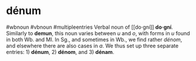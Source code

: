 # dénum
#wbnoun
#vbnoun
#multipleentries
Verbal noun of [[do·gní]] **do·gní**. Similarly to **demun**, this noun varies between *u* and *o*, with forms in *u* found in both Wb. and Ml. In Sg., and sometimes in Wb., we find rather *dénom*, and elsewhere there are also cases in *a*. We thus set up three separate entries: 1) **dénum**, 2) **dénom**, and 3) **dénam**.